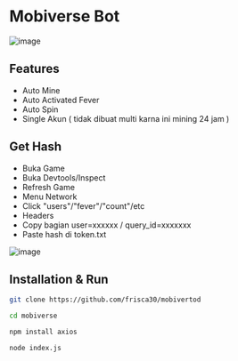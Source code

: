 # Mobiverse Bot
![image](https://github.com/andraz404/mobiverse/assets/169606426/7217cc57-33d9-4228-aa38-589959d92f1a)

## Features
- Auto Mine
- Auto Activated Fever
- Auto Spin
- Single Akun ( tidak dibuat multi karna ini mining 24 jam )

## Get Hash
- Buka Game
- Buka Devtools/Inspect
- Refresh Game
- Menu Network
- Click "users"/"fever"/"count"/etc
- Headers
- Copy bagian user=xxxxxx / query_id=xxxxxxx
- Paste hash di token.txt

![image](https://github.com/andraz404/mobiverse/assets/169606426/ebc0805e-4030-40fe-b74a-7c1045521c7b)

## Installation & Run
```sh
git clone https://github.com/frisca30/mobivertod
```
```sh
cd mobiverse
```
```sh
npm install axios
```
```sh
node index.js
```
